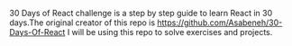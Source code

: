 30 Days of React challenge is a step by step guide to learn React in 30 days.The original creator of this repo is https://github.com/Asabeneh/30-Days-Of-React
I will be using this repo to solve exercises and projects. 
